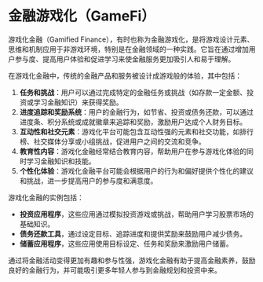 # 金融游戏化（GameFi）

游戏化金融（Gamified Finance），有时也称为金融游戏化，是将游戏设计元素、思维和机制应用于非游戏环境，特别是在金融领域的一种实践。它旨在通过增加用户参与度、提高用户体验和促进学习来使金融服务更加吸引人和易于理解。

在游戏化金融中，传统的金融产品和服务被设计成游戏般的体验，其中包括：

1. **任务和挑战**：用户可以通过完成特定的金融任务或挑战（如存款一定金额、投资或学习金融知识）来获得奖励。
2. **进度追踪和奖励系统**：用户的金融行为，如节省、投资或债务还款，可以通过进度条、积分系统或成就徽章来追踪和奖励，激励用户达成个人财务目标。
3. **互动性和社交元素**：游戏化平台可能包含互动性强的元素和社交功能，如排行榜、社交媒体分享或小组挑战，促进用户之间的交流和竞争。
4. **教育性内容**：游戏化金融经常结合教育内容，帮助用户在参与游戏化体验的同时学习金融知识和技能。
5. **个性化体验**：游戏化金融平台可能会根据用户的行为和偏好提供个性化的建议和挑战，进一步提高用户的参与度和满意度。

游戏化金融的实例包括：

- **投资应用程序**，这些应用通过模拟投资游戏或挑战，帮助用户学习股票市场的基础知识。
- **债务还款工具**，通过设定目标、追踪进度和提供奖励来鼓励用户减少债务。
- **储蓄应用程序**，这些应用使用目标设定、任务和奖励来激励用户储蓄。

通过将金融活动变得更加有趣和参与性强，游戏化金融有助于提高金融素养，鼓励良好的金融行为，并可能吸引更多年轻人参与到金融规划和投资中来。